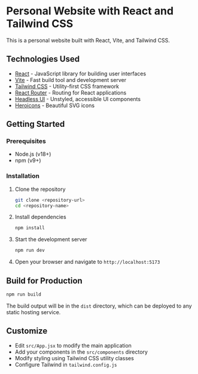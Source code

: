 # Personal Website with React and Tailwind CSS

This is a personal website built with React, Vite, and Tailwind CSS.

## Technologies Used

- [React](https://react.dev/) - JavaScript library for building user interfaces
- [Vite](https://vitejs.dev/) - Fast build tool and development server
- [Tailwind CSS](https://tailwindcss.com/) - Utility-first CSS framework
- [React Router](https://reactrouter.com/) - Routing for React applications
- [Headless UI](https://headlessui.com/) - Unstyled, accessible UI components
- [Heroicons](https://heroicons.com/) - Beautiful SVG icons

## Getting Started

### Prerequisites

- Node.js (v18+)
- npm (v9+)

### Installation

1. Clone the repository
   ```bash
   git clone <repository-url>
   cd <repository-name>
   ```

2. Install dependencies
   ```bash
   npm install
   ```

3. Start the development server
   ```bash
   npm run dev
   ```

4. Open your browser and navigate to `http://localhost:5173`

## Build for Production

```bash
npm run build
```

The build output will be in the `dist` directory, which can be deployed to any static hosting service.

## Customize

- Edit `src/App.jsx` to modify the main application
- Add your components in the `src/components` directory
- Modify styling using Tailwind CSS utility classes
- Configure Tailwind in `tailwind.config.js`
